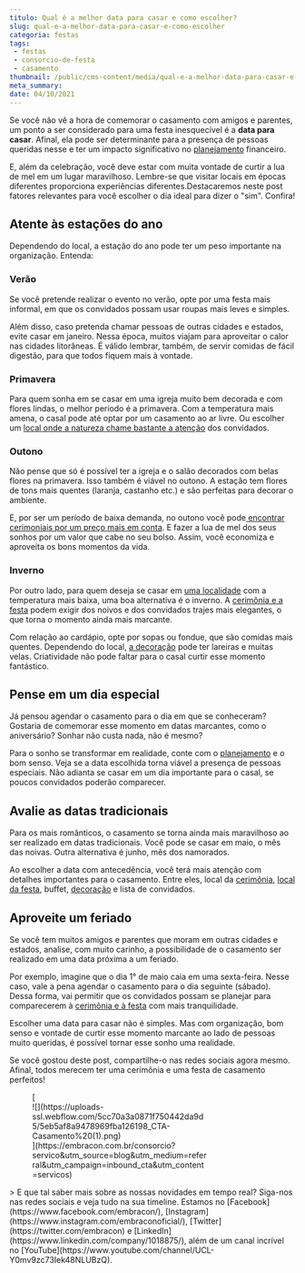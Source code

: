```yaml
---
titulo: Qual é a melhor data para casar e como escolher?
slug: qual-e-a-melhor-data-para-casar-e-como-escolher
categoria: festas
tags:
 - festas
 - consorcio-de-festa
 - casamento
thumbnail: /public/cms-content/media/qual-e-a-melhor-data-para-casar-e-como-escolher.jpeg
meta_summary: 
date: 04/10/2021
---
```

Se você não vê a hora de comemorar o casamento com amigos e parentes, um ponto a ser considerado para uma festa inesquecível é a **data para casar**. Afinal, ela pode ser determinante para a presença de pessoas queridas nesse e ter um impacto significativo no [planejamento](https://www.embracon.com.br/blog/fornecedores-para-casamentos-escolha-bem-e-negocie-os-precos) financeiro.

E, além da celebração, você deve estar com muita vontade de curtir a lua de mel em um lugar maravilhoso. Lembre-se que visitar locais em épocas diferentes proporciona experiências diferentes.Destacaremos neste post fatores relevantes para você escolher o dia ideal para dizer o "sim". Confira!

Atente às estações do ano
-------------------------

Dependendo do local, a estação do ano pode ter um peso importante na organização. Entenda:

### Verão

Se você pretende realizar o evento no verão, opte por uma festa mais informal, em que os convidados possam usar roupas mais leves e simples.

Além disso, caso pretenda chamar pessoas de outras cidades e estados, evite casar em janeiro. Nessa época, muitos viajam para aproveitar o calor nas cidades litorâneas. É válido lembrar, também, de servir comidas de fácil digestão, para que todos fiquem mais à vontade.

### Primavera

Para quem sonha em se casar em uma igreja muito bem decorada e com flores lindas, o melhor período é a primavera. Com a temperatura mais amena, o casal pode até optar por um casamento ao ar livre. Ou escolher um [local onde a natureza chame bastante a atenção](https://www.embracon.com.br/blog/6-dicas-para-voce-organizar-seu-casamento-nas-montanhas) dos convidados.

### Outono

Não pense que só é possível ter a igreja e o salão decorados com belas flores na primavera. Isso também é viável no outono. A estação tem flores de tons mais quentes (laranja, castanho etc.) e são perfeitas para decorar o ambiente.

E, por ser um período de baixa demanda, no outono você pode[ encontrar cerimoniais por um preço mais em conta](https://www.embracon.com.br/blog/cerimonial-de-casamento-vale-a-pena-contratar). E fazer a lua de mel dos seus sonhos por um valor que cabe no seu bolso. Assim, você economiza e aproveita os bons momentos da vida.

### Inverno

Por outro lado, para quem deseja se casar em [uma localidade](https://www.embracon.com.br/blog/6-dicas-para-voce-organizar-seu-casamento-nas-montanhas) com a temperatura mais baixa, uma boa alternativa é o inverno. A [cerimônia e a festa](https://www.embracon.com.br/blog/cerimonia-e-festa-de-casamento-juntos-ou-separados) podem exigir dos noivos e dos convidados trajes mais elegantes, o que torna o momento ainda mais marcante.

Com relação ao cardápio, opte por sopas ou fondue, que são comidas mais quentes. Dependendo do local, [a decoração](https://www.embracon.com.br/blog/conheca-as-principais-tendencias-em-decoracao-de-casamento) pode ter lareiras e muitas velas. Criatividade não pode faltar para o casal curtir esse momento fantástico.

Pense em um dia especial
------------------------

Já pensou agendar o casamento para o dia em que se conheceram? Gostaria de comemorar esse momento em datas marcantes, como o aniversário? Sonhar não custa nada, não é mesmo?

Para o sonho se transformar em realidade, conte com o [planejamento](https://www.embracon.com.br/blog/fornecedores-para-casamentos-escolha-bem-e-negocie-os-precos) e o bom senso. Veja se a data escolhida torna viável a presença de pessoas especiais. Não adianta se casar em um dia importante para o casal, se poucos convidados poderão comparecer.

Avalie as datas tradicionais
----------------------------

Para os mais românticos, o casamento se torna ainda mais maravilhoso ao ser realizado em datas tradicionais. Você pode se casar em maio, o mês das noivas. Outra alternativa é junho, mês dos namorados.

Ao escolher a data com antecedência, você terá mais atenção com detalhes importantes para o casamento. Entre eles, local da [cerimônia](https://www.embracon.com.br/blog/cerimonia-e-festa-de-casamento-juntos-ou-separados), [local da festa](https://www.embracon.com.br/blog/6-dicas-para-voce-organizar-seu-casamento-nas-montanhas), buffet, [decoração](https://www.embracon.com.br/blog/conheca-as-principais-tendencias-em-decoracao-de-casamento) e lista de convidados.

Aproveite um feriado
--------------------

Se você tem muitos amigos e parentes que moram em outras cidades e estados, analise, com muito carinho, a possibilidade de o casamento ser realizado em uma data próxima a um feriado.

Por exemplo, imagine que o dia 1° de maio caia em uma sexta-feira. Nesse caso, vale a pena agendar o casamento para o dia seguinte (sábado). Dessa forma, vai permitir que os convidados possam se planejar para comparecerem à [cerimônia e à festa](https://www.embracon.com.br/blog/cerimonia-e-festa-de-casamento-juntos-ou-separados) com mais tranquilidade.

Escolher uma data para casar não é simples. Mas com organização, bom senso e vontade de curtir esse momento marcante ao lado de pessoas muito queridas, é possível tornar esse sonho uma realidade.

Se você gostou deste post, compartilhe-o nas redes sociais agora mesmo. Afinal, todos merecem ter uma cerimônia e uma festa de casamento perfeitos!

<figure class="w-richtext-figure-type-image w-richtext-align-center" style="max-width:310px">[<div>![](https://uploads-ssl.webflow.com/5cc70a3a0871f750442da9d5/5eb5af8a9478969fba126198_CTA-Casamento%20(1).png)</div>](https://embracon.com.br/consorcio?servico&utm_source=blog&utm_medium=referral&utm_campaign=inbound_cta&utm_content=servicos)</figure>> E que tal saber mais sobre as nossas novidades em tempo real? Siga-nos nas redes sociais e veja tudo na sua timeline. Estamos no [Facebook](https://www.facebook.com/embracon/), [Instagram](https://www.instagram.com/embraconoficial/), [Twitter](https://twitter.com/embracon) e [LinkedIn](https://www.linkedin.com/company/1018875/), além de um canal incrível no [YouTube](https://www.youtube.com/channel/UCL-Y0mv9zc73Iek48NLUBzQ).
